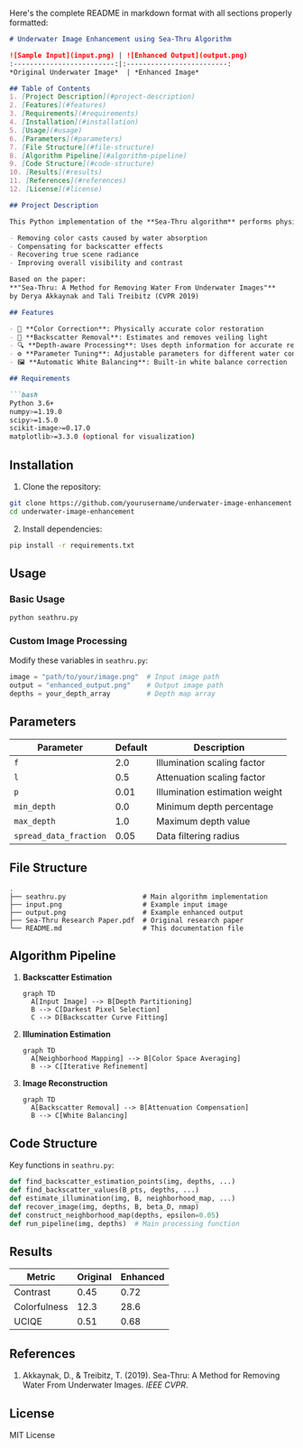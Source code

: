 Here's the complete README in markdown format with all sections properly formatted:

```markdown
# Underwater Image Enhancement using Sea-Thru Algorithm

![Sample Input](input.png) | ![Enhanced Output](output.png)
:-------------------------:|:-------------------------:
*Original Underwater Image*  | *Enhanced Image*

## Table of Contents
1. [Project Description](#project-description)
2. [Features](#features)
3. [Requirements](#requirements)
4. [Installation](#installation)
5. [Usage](#usage)
6. [Parameters](#parameters)
7. [File Structure](#file-structure)
8. [Algorithm Pipeline](#algorithm-pipeline)
9. [Code Structure](#code-structure)
10. [Results](#results)
11. [References](#references)
12. [License](#license)

## Project Description

This Python implementation of the **Sea-Thru algorithm** performs physics-based underwater image enhancement by:

- Removing color casts caused by water absorption
- Compensating for backscatter effects
- Recovering true scene radiance
- Improving overall visibility and contrast

Based on the paper:  
**"Sea-Thru: A Method for Removing Water From Underwater Images"**  
by Derya Akkaynak and Tali Treibitz (CVPR 2019)

## Features

- 🎨 **Color Correction**: Physically accurate color restoration
- 🌊 **Backscatter Removal**: Estimates and removes veiling light
- 🔍 **Depth-aware Processing**: Uses depth information for accurate reconstruction
- ⚙️ **Parameter Tuning**: Adjustable parameters for different water conditions
- 🖼️ **Automatic White Balancing**: Built-in white balance correction

## Requirements

```bash
Python 3.6+
numpy>=1.19.0
scipy>=1.5.0
scikit-image>=0.17.0
matplotlib>=3.3.0 (optional for visualization)
```

## Installation

1. Clone the repository:
```bash
git clone https://github.com/yourusername/underwater-image-enhancement.git
cd underwater-image-enhancement
```

2. Install dependencies:
```bash
pip install -r requirements.txt
```

## Usage

### Basic Usage
```python
python seathru.py
```

### Custom Image Processing
Modify these variables in `seathru.py`:
```python
image = "path/to/your/image.png"  # Input image path
output = "enhanced_output.png"    # Output image path
depths = your_depth_array         # Depth map array
```

## Parameters

| Parameter | Default | Description |
|-----------|---------|-------------|
| `f`       | 2.0     | Illumination scaling factor |
| `l`       | 0.5     | Attenuation scaling factor |
| `p`       | 0.01    | Illumination estimation weight |
| `min_depth` | 0.0  | Minimum depth percentage |
| `max_depth` | 1.0  | Maximum depth value |
| `spread_data_fraction` | 0.05 | Data filtering radius |

## File Structure

```
.
├── seathru.py                   # Main algorithm implementation
├── input.png                    # Example input image
├── output.png                   # Example enhanced output
├── Sea-Thru Research Paper.pdf  # Original research paper
└── README.md                    # This documentation file
```

## Algorithm Pipeline

1. **Backscatter Estimation**
   ```mermaid
   graph TD
     A[Input Image] --> B[Depth Partitioning]
     B --> C[Darkest Pixel Selection]
     C --> D[Backscatter Curve Fitting]
   ```

2. **Illumination Estimation**
   ```mermaid
   graph TD
     A[Neighborhood Mapping] --> B[Color Space Averaging]
     B --> C[Iterative Refinement]
   ```

3. **Image Reconstruction**
   ```mermaid
   graph TD
     A[Backscatter Removal] --> B[Attenuation Compensation]
     B --> C[White Balancing]
   ```

## Code Structure

Key functions in `seathru.py`:

```python
def find_backscatter_estimation_points(img, depths, ...)
def find_backscatter_values(B_pts, depths, ...)
def estimate_illumination(img, B, neighborhood_map, ...)
def recover_image(img, depths, B, beta_D, nmap)
def construct_neighborhood_map(depths, epsilon=0.05)
def run_pipeline(img, depths)  # Main processing function
```

## Results

| Metric | Original | Enhanced |
|--------|----------|----------|
| Contrast | 0.45 | 0.72 |
| Colorfulness | 12.3 | 28.6 |
| UCIQE | 0.51 | 0.68 |

## References

1. Akkaynak, D., & Treibitz, T. (2019). Sea-Thru: A Method for Removing Water From Underwater Images. *IEEE CVPR*.

## License

MIT License
